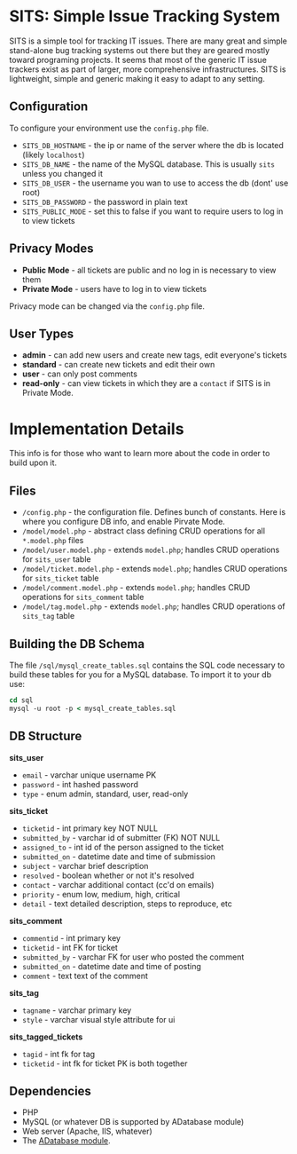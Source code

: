 SITS: Simple Issue Tracking System
===

SITS is a simple tool for tracking IT issues. There are many great and simple stand-alone bug tracking systems out there but they are geared mostly toward programing projects. It seems that most of the generic IT issue trackers exist as part of larger, more comprehensive infrastructures. SITS is lightweight, simple and generic making it easy to adapt to any setting.


Configuration
---

To configure your environment use the `config.php` file.

  * `SITS_DB_HOSTNAME`	- the ip or name of the server where the db is located (likely `localhost`)
  * `SITS_DB_NAME`	- the name of the MySQL database. This is usually `sits` unless you changed it
  * `SITS_DB_USER`	- the username you wan to use to access the db (dont' use root)
  * `SITS_DB_PASSWORD`	- the password in plain text
  * `SITS_PUBLIC_MODE`	- set this to false if you want to require users to log in to view tickets


Privacy Modes
---

  * **Public Mode** 	- all tickets are public and no log in is necessary to view them
  * **Private Mode** 	- users have to log in to view tickets

Privacy mode can be changed via the `config.php` file.

User Types
---

  * **admin**	 	- can add new users and create new tags, edit everyone's tickets
  * **standard**	- can create new tickets and edit their own
  * **user**		- can only post comments
  * **read-only** 	- can view tickets in which they are a `contact` if SITS is in Private Mode.

Implementation Details
===

This info is for those who want to learn more about the code in order to build upon it.

Files
---

  * `/config.php`	- the configuration file. Defines bunch of constants. Here is where you configure DB info, and enable Pirvate Mode.
  * `/model/model.php`		- abstract class defining CRUD operations for all `*.model.php` files
  * `/model/user.model.php`	- extends `model.php`; handles CRUD operations for `sits_user` table
  * `/model/ticket.model.php`	- extends `model.php`; handles CRUD operations for `sits_ticket` table
  * `/model/comment.model.php`	- extends `model.php`; handles CRUD operations for `sits_comment` table
  * `/model/tag.model.php`	- extends `model.php`; handles CRUD operations of `sits_tag` table

Building the DB Schema
---

The file `/sql/mysql_create_tables.sql` contains the SQL code necessary to build these tables for you for a MySQL database. To import it to your db use:

```tcsh
cd sql
mysql -u root -p < mysql_create_tables.sql
```

DB Structure
---

**sits_user**

  * `email`		- varchar	unique username PK
  * `password`		- int		hashed password
  * `type`		- enum		admin, standard, user, read-only

**sits_ticket**

  * `ticketid` 		- int		primary key NOT NULL
  * `submitted_by`	- varchar	id of submitter (FK) NOT NULL
  * `assigned_to`	- int		id of the person assigned to the ticket
  * `submitted_on`	- datetime	date and time of submission
  * `subject`		- varchar 	brief description
  * `resolved`		- boolean	whether or not it's resolved
  * `contact`		- varchar	additional contact (cc'd on emails)
  * `priority`		- enum		low, medium, high, critical
  * `detail`		- text		detailed description, steps to reproduce, etc

**sits_comment**

  * `commentid`		- int		primary key
  * `ticketid`		- int		FK for ticket
  * `submitted_by`	- varchar	FK for user who posted the comment
  * `submitted_on`	- datetime	date and time of posting
  * `comment`		- text		text of the comment

**sits_tag**

  * `tagname`		- varchar	primary key
  * `style`		- varchar	visual style attribute for ui

**sits_tagged_tickets**

  * `tagid`		- int		fk for tag
  * `ticketid`		- int		fk for ticket
					PK is both together

Dependencies
---

  * PHP
  * MySQL (or whatever DB is supported by ADatabase module)
  * Web server (Apache, IIS, whatever)
  * The [ADatabase module](https://github.com/maciakl/ADatabase).
